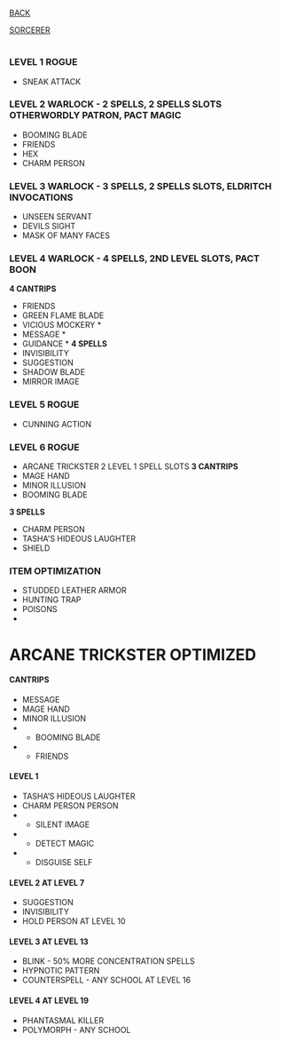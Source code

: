 [BACK](../CHARACTER.MD)

[SORCERER](ROGUE-SORCERER.MD)

# 
### LEVEL 1 ROGUE
- SNEAK ATTACK
### LEVEL 2 WARLOCK - 2 SPELLS, 2 SPELLS SLOTS OTHERWORDLY PATRON, PACT MAGIC
- BOOMING BLADE
- FRIENDS
- HEX
- CHARM PERSON
### LEVEL 3 WARLOCK - 3 SPELLS, 2 SPELLS SLOTS,  ELDRITCH INVOCATIONS
- UNSEEN SERVANT
- DEVILS SIGHT 
- MASK OF MANY FACES
### LEVEL 4 WARLOCK - 4 SPELLS, 2ND LEVEL SLOTS, PACT BOON 
__4 CANTRIPS__
- FRIENDS
- GREEN FLAME BLADE
- VICIOUS MOCKERY *
- MESSAGE * 
- GUIDANCE *
__4 SPELLS__
- INVISIBILITY
- SUGGESTION
- SHADOW BLADE
- MIRROR IMAGE

### LEVEL 5 ROGUE
- CUNNING ACTION

### LEVEL 6 ROGUE
- ARCANE TRICKSTER
2 LEVEL 1 SPELL SLOTS
__3 CANTRIPS__
- MAGE HAND
- MINOR ILLUSION
- BOOMING BLADE

__3 SPELLS__
- CHARM PERSON
- TASHA'S HIDEOUS LAUGHTER
- SHIELD

### ITEM OPTIMIZATION
- STUDDED LEATHER ARMOR
- HUNTING TRAP
- POISONS
- 

# ARCANE TRICKSTER OPTIMIZED 
#### CANTRIPS
- MESSAGE
- MAGE HAND
- MINOR ILLUSION
- * BOOMING BLADE
- * FRIENDS

#### LEVEL 1
- TASHA’S HIDEOUS LAUGHTER
- CHARM PERSON PERSON
- * SILENT IMAGE
- * DETECT MAGIC
- * DISGUISE SELF

#### LEVEL 2 AT LEVEL 7
- SUGGESTION 
- INVISIBILITY
- HOLD PERSON AT LEVEL 10

#### LEVEL 3 AT LEVEL 13 
- BLINK - 50% MORE CONCENTRATION SPELLS
- HYPNOTIC PATTERN 
- COUNTERSPELL - ANY SCHOOL AT LEVEL 16

#### LEVEL 4 AT LEVEL 19
- PHANTASMAL KILLER
- POLYMORPH - ANY SCHOOL

